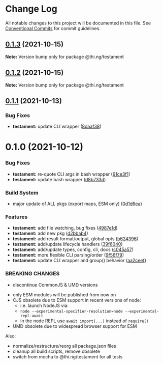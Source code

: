 # Change Log

All notable changes to this project will be documented in this file.
See [Conventional Commits](https://conventionalcommits.org) for commit guidelines.

## [0.1.3](https://github.com/thi-ng/umbrella/compare/@thi.ng/testament@0.1.2...@thi.ng/testament@0.1.3) (2021-10-15)

**Note:** Version bump only for package @thi.ng/testament





## [0.1.2](https://github.com/thi-ng/umbrella/compare/@thi.ng/testament@0.1.1...@thi.ng/testament@0.1.2) (2021-10-15)

**Note:** Version bump only for package @thi.ng/testament





## [0.1.1](https://github.com/thi-ng/umbrella/compare/@thi.ng/testament@0.1.0...@thi.ng/testament@0.1.1) (2021-10-13)


### Bug Fixes

* **testament:** update CLI wrapper ([8daaf38](https://github.com/thi-ng/umbrella/commit/8daaf3884f6b836ac75ac9ad2f341c1fdd246a66))





# 0.1.0 (2021-10-12)


### Bug Fixes

* **testament:** re-quote CLI args in bash wrapper ([61ce3f1](https://github.com/thi-ng/umbrella/commit/61ce3f1782a1975977a5fdb5520b87717c60b4a9))
* **testament:** update bash wrapper ([d8b733d](https://github.com/thi-ng/umbrella/commit/d8b733d27a849e1ae3d834f15bc4a659927e13ab))


### Build System

* major update of ALL pkgs (export maps, ESM only) ([0d1d6ea](https://github.com/thi-ng/umbrella/commit/0d1d6ea9fab2a645d6c5f2bf2591459b939c09b6))


### Features

* **testament:** add file watching, bug fixes ([4987e1d](https://github.com/thi-ng/umbrella/commit/4987e1d9d432bce8d0c4f996a68e43dcdd34b27f))
* **testament:** add new pkg ([d2bbab4](https://github.com/thi-ng/umbrella/commit/d2bbab4cadafd4a75603247dc3ab53a03a581c73))
* **testament:** add result format/output, global opts ([b624396](https://github.com/thi-ng/umbrella/commit/b624396e5ed94ddb9f279a84824a35a6c07b34e0))
* **testament:** add/update lifecycle handlers ([39f6040](https://github.com/thi-ng/umbrella/commit/39f60405eb1db61867f6a37e5214d558220e8b9c))
* **testament:** add/update types, config, cli, docs ([c045a57](https://github.com/thi-ng/umbrella/commit/c045a5740c6c1d4ad402e409e39ee858dd9c7548))
* **testament:** more flexible CLI parsing/order ([9f56f79](https://github.com/thi-ng/umbrella/commit/9f56f79afa30f2a473c8710a8b60335d3269f644))
* **testament:** update CLI wrapper and group() behavior ([aa2ceef](https://github.com/thi-ng/umbrella/commit/aa2ceeff8686f289519fb14134f05aef59e10bee))


### BREAKING CHANGES

* discontinue CommonJS & UMD versions

- only ESM modules will be published from now on
- CJS obsolete due to ESM support in recent versions of node:
  - i.e. launch NodeJS via:
  - `node --experimental-specifier-resolution=node --experimental-repl-await`
  - in the node REPL use `await import(...)` instead of `require()`
- UMD obsolete due to widespread browser support for ESM

Also:
- normalize/restructure/reorg all package.json files
- cleanup all build scripts, remove obsolete
- switch from mocha to @thi.ng/testament for all tests
